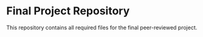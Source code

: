 # Final Project Repository
This repository contains all required files for the final peer-reviewed project.

